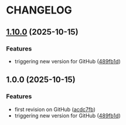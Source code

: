 # CHANGELOG

## [1.10.0](https://github.com/Forsakringskassan/devindex-menu/compare/v1.9.0...v1.10.0) (2025-10-15)

### Features

* triggering new version for GitHub ([489fb1d](https://github.com/Forsakringskassan/devindex-menu/commit/489fb1d363600e6b6d89bcc96ad89bb819d5b4fb))

## 1.0.0 (2025-10-15)

### Features

* first revision on GitHub ([acdc7fb](https://github.com/Forsakringskassan/devindex-menu/commit/acdc7fb38e62e0effa2d23606bf7cbff0296abc8))
* triggering new version for GitHub ([489fb1d](https://github.com/Forsakringskassan/devindex-menu/commit/489fb1d363600e6b6d89bcc96ad89bb819d5b4fb))
